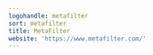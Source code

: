 ```yaml
---
logohandle: metafilter
sort: metafilter
title: MetaFilter
website: 'https://www.metafilter.com/'
---
```

